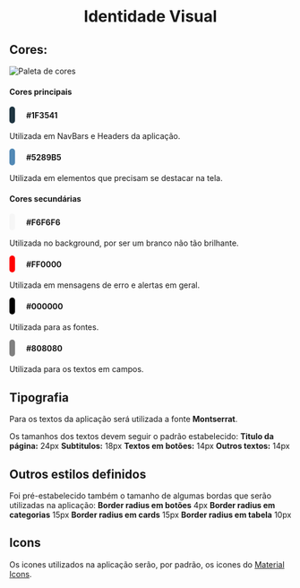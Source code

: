 <h1 style="text-align: center">Identidade Visual</h1>

## Cores:

![Paleta de cores](./imagens/color_pallete.jpeg)

#### Cores principais

<div style="display: flex; width: 100%; flex-direction: row;
    align-items: center; margin-bottom:10px;">
    <div style="background-color: #1F3541; height:30px; width:10px;
        border-radius: 25px; margin-right: 20px;"></div>
    <b>#1F3541</b>
</div>

Utilizada em NavBars e Headers da aplicação.
<div style="display: flex; width: 100%; flex-direction: row;
    align-items: center; margin-bottom:10px;">
    <div style="background-color: #5289B5; height:30px; width:10px;
        border-radius: 25px; margin-right: 20px;"></div>
    <b>#5289B5</b>

</div>

Utilizada em elementos que precisam se destacar na tela.


#### Cores secundárias


<div style="display: flex; width: 100%; flex-direction: row;
    align-items: center; margin-bottom:10px;">
    <div style="background-color: #F6F6F6; height:30px; width:10px;
        border-radius: 25px; margin-right: 20px;"></div>
    <b>#F6F6F6</b>
</div>

Utilizada no background, por ser um branco não tão brilhante.
<div style="display: flex; width: 100%; flex-direction: row;
    align-items: center; margin-bottom:10px;">
    <div style="background-color: #FF0000; height:30px; width:10px;
        border-radius: 25px; margin-right: 20px;"></div>
    <b>#FF0000</b>

</div>

Utilizada em mensagens de erro e alertas em geral.

<div style="display: flex; width: 100%; flex-direction: row;
    align-items: center; margin-bottom:10px;">
    <div style="background-color: #000000; height:30px; width:10px;
        border-radius: 50px; margin-right: 20px;"></div>
    <b>#000000</b>

</div>

Utilizada para as fontes.


<div style="display: flex; width: 100%; flex-direction: row;
    align-items: center; margin-bottom:10px;">
    <div style="background-color: #808080; height:30px; width:10px;
        border-radius: 50px; margin-right: 20px;"></div>
    <b>#808080</b>
</div>

Utilizada para os textos em campos.


## Tipografia

Para os textos da aplicação será utilizada a fonte **Montserrat**.

Os tamanhos dos textos devem seguir o padrão estabelecido:
**Titulo da página:** 24px
**Subtitulos:** 18px
**Textos em botões:** 14px
**Outros textos:** 14px

## Outros estilos definidos

Foi pré-estabelecido também o tamanho de algumas bordas que serão
utilizadas na aplicação:
**Border radius em botões** 4px
**Border radius em categorias** 15px
**Border radius em cards** 15px
**Border radius em tabela** 10px


## Icons

Os icones utilizados na aplicação serão, por padrão, os icones do
[Material Icons](https://material.io/resources/icons/?style=baseline).